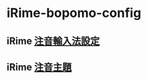 # iRime-bopomo-config

## iRime [注音輸入法設定](https://github.com/copy0401/irime-bopomo-config/tree/master/schema/bopomo_onion)

## iRime [注音主題](https://github.com/copy0401/irime-bopomo-config/tree/master/theme)

